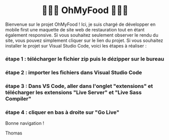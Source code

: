 <div align = "center">
  <h1> 🥘🍱🌮 OhMyFood 🥘🍱🌮 </h1>
</div>

Bienvenue sur le projet OhMyFood ! Ici, je suis chargé de développer en mobile first une maquette de site web de restauration tout en étant également responsive.
Si vous souhaitez seulement observer le rendu du site, vous pouvez simplement cliquer sur le lien du projet.
Si vous souhaitez installer le projet sur Visual Studio Code, voici les étapes à réaliser : 

### étape 1 : télécharger le fichier zip puis le dézipper sur le bureau
### étape 2 : importer les fichiers dans Visual Studio Code
### étape 3 : Dans VS Code, aller dans l'onglet "extensions" et télécharger les extensions "Live Server" et "Live Sass Compiler" 
### étape 4 : cliquer en bas à droite sur "Go Live"

Bonne navigation !

Thomas

